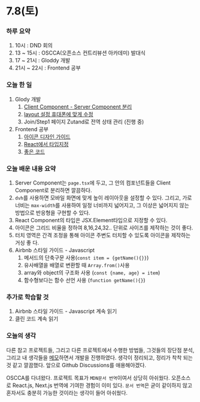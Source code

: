 # 7.8(토)
### 하루 요약
1. 10시 : DND 회의
2. 13 ~ 15시 : OSCCA(오픈소스 컨트리뷰션 아카데미) 발대식
3. 17 ~ 21시 : Gloddy 개발
4. 21시 ~ 22시 : Frontend 공부


### 오늘 한 일
1. Glody 개발
   1. [Client Component - Server Component 분리](https://github.com/gloddy-dev/gloddy-client/pull/90)
   2. [layout 설정 휴대폰에 맞게 수정](https://github.com/gloddy-dev/gloddy-client/pull/89)
   3. Join/Step1 페이지 Zutand로 전역 상태 관리 (진행 중)
2. Frontend 공부
   1. [아이콘 디자인 가이드](https://github.com/Self-Driven-Development/TIL/blob/main/%EB%B0%95%EA%B7%9C%EC%84%B1/Memo/frontend/%EC%95%84%EC%9D%B4%EC%BD%98%20%EB%94%94%EC%9E%90%EC%9D%B8%20%EA%B0%80%EC%9D%B4%EB%93%9C.md)
   2. [React에서 타입지정](https://github.com/Self-Driven-Development/TIL/blob/main/%EB%B0%95%EA%B7%9C%EC%84%B1/Memo/frontend/React%EC%97%90%EC%84%9C%20%ED%83%80%EC%9E%85%EC%A7%80%EC%A0%95.md)
   3. [좋은 코드](https://github.com/Self-Driven-Development/TIL/blob/main/%EB%B0%95%EA%B7%9C%EC%84%B1/Memo/Project/%EC%A2%8B%EC%9D%80%20%EC%BD%94%EB%93%9C.md)

### 오늘 배운 내용 요약
1. Server Component는 `page.tsx`에 두고, 그 안의 컴포넌트들을 Client Component로 분리하면 깔끔하다.
2. `dvh`를 사용하면 모바일 화면에 맞게 높이 레이아웃을 설정할 수 있다. 그리고, 가로 너비는 `max-width`를 사용하여 일정 너비까지 넓어지고, 그 이상은 넓어지지 않는 방법으로 반응형을 구현할 수 있다.
3. React Component의 타입은 JSX.Element타입으로 지정할 수 있다.
4. 아이콘은 그리드 비율을 정하여 8,16,24,32.. 단위로 사이즈를 제작하는 것이 좋다.
5. 터치 영역은 간격 조정을 통해 아이콘 주변도 터치할 수 있도록 아이콘을 제작하는 거싱 좋 다.
6. Airbnb 스타일 가이드 - Javascript
   1. 메서드의 단축구문 사용(`const item = {getName(){}}`)
   2. 유사배열을 배열로 변환할 때 `Array.from()`사용
   3. array와 object의 구조화 사용 (`const {name, age} = item`)
   4. 함수형보다는 함수 선언 사용 (`function getName(){}`)

### 추가로 학습할 것
1. Airbnb 스타일 가이드 - Javascript 계속 읽기
2. 클린 코드 계속 읽기

### 오늘의 생각

다른 참고 프로젝트들, 그리고 다른 프로젝트에서 수행한 방법들, 그것들의 장단점 분석, 그리고 내 생각들을 [메모](https://github.com/gloddy-dev/gloddy-client/discussions/88)하면서 개발을 진행하였다. 생각이 정리되고, 정리가 착착 되는 것 같고 깔끔했다. 앞으로 Github Discussions를 애용해야겠다.

OSCCA를 다녀왔다. 프로젝트 목표가 `MDN문서 번역`이여서 상당히 아쉬웠다. 오픈소스로 React.js, Next.js 번역에 기여한 경험이 이미 있다. `문서 번역`은 굳이 같이하지 않고 혼자서도 충분히 가능한 것이라는 생각이 들어 아쉬웠다. 